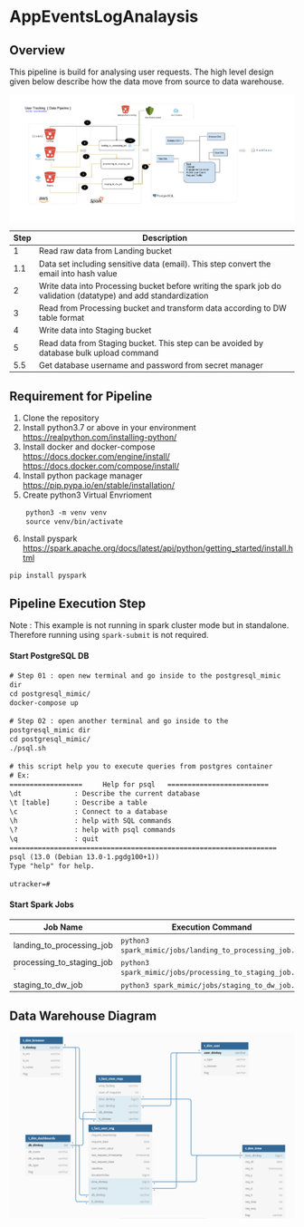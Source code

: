 # AppEventsLogAnalaysis


## Overview
This pipeline is build for analysing user requests. The high level design given below describe how the data move 
from source to data warehouse.

![](PiplineDiagram.png)

| Step | Description |
|------|-------------|
| 1    | Read raw data from Landing bucket |
|1.1|    Data set including sensitive data (email). This step convert the email into hash value |
| 2 | Write data into Processing bucket before writing the spark job do validation (datatype) and add standardization |
|3 | Read from Processing bucket and transform data according to DW table format |
| 4 | Write data into Staging bucket |
| 5 | Read data from Staging bucket. This step can be avoided by database bulk upload command |
|5.5 | Get database username and password from secret manager |


## Requirement for Pipeline

1. Clone the repository
2. Install python3.7 or above in your environment
https://realpython.com/installing-python/
3. Install docker and docker-compose 
https://docs.docker.com/engine/install/
https://docs.docker.com/compose/install/
4. Install python package manager
https://pip.pypa.io/en/stable/installation/ 
5. Create python3 Virtual Envrioment

```
    python3 -m venv venv
    source venv/bin/activate
```
6. Install pyspark https://spark.apache.org/docs/latest/api/python/getting_started/install.html

```buildoutcfg
pip install pyspark
```

## Pipeline Execution Step

Note : This example is not running in spark cluster mode but in standalone. Therefore running using `spark-submit` is not required.

#### Start PostgreSQL DB

```buildoutcfg
# Step 01 : open new terminal and go inside to the postgresql_mimic dir
cd postgresql_mimic/
docker-compose up

# Step 02 : open another terminal and go inside to the postgresql_mimic dir
cd postgresql_mimic/
./psql.sh

# this script help you to execute queries from postgres container
# Ex: 
==================     Help for psql   =========================
\dt             : Describe the current database
\t [table]      : Describe a table
\c              : Connect to a database
\h              : help with SQL commands
\?              : help with psql commands
\q              : quit
==================================================================
psql (13.0 (Debian 13.0-1.pgdg100+1))
Type "help" for help.

utracker=# 
```
#### Start Spark Jobs

|Job Name | Execution Command  |
|---------|---------------------------------|
|landing_to_processing_job |`python3 spark_mimic/jobs/landing_to_processing_job.py`|
|processing_to_staging_job `| `python3 spark_mimic/jobs/processing_to_staging_job.py`|
| staging_to_dw_job|`python3 spark_mimic/jobs/staging_to_dw_job.py`|

## Data Warehouse Diagram

![](DWDIm.png)





